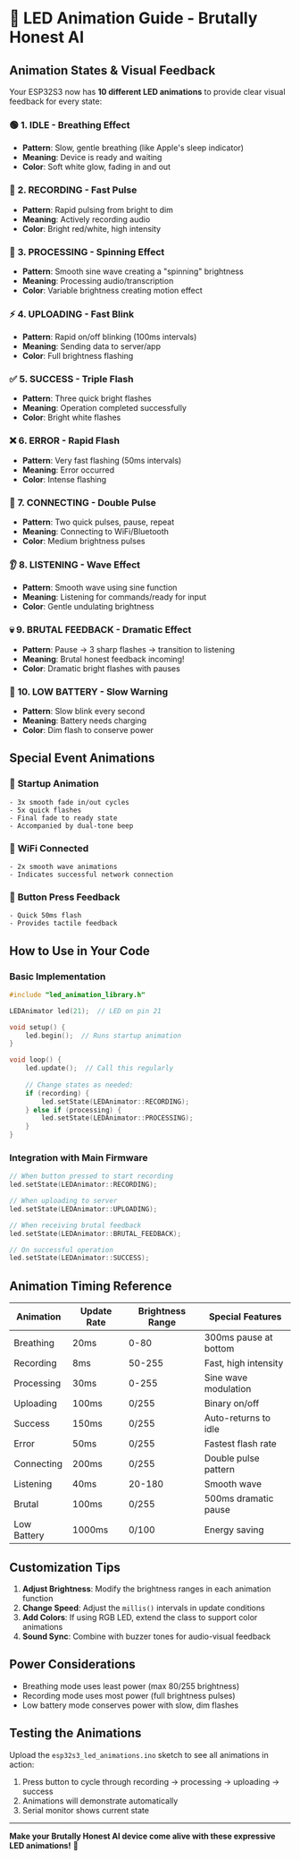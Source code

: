 # 🎨 LED Animation Guide - Brutally Honest AI

## Animation States & Visual Feedback

Your ESP32S3 now has **10 different LED animations** to provide clear visual feedback for every state:

### 🟢 **1. IDLE - Breathing Effect**
- **Pattern**: Slow, gentle breathing (like Apple's sleep indicator)
- **Meaning**: Device is ready and waiting
- **Color**: Soft white glow, fading in and out

### 🔴 **2. RECORDING - Fast Pulse**
- **Pattern**: Rapid pulsing from bright to dim
- **Meaning**: Actively recording audio
- **Color**: Bright red/white, high intensity

### 🔵 **3. PROCESSING - Spinning Effect**
- **Pattern**: Smooth sine wave creating a "spinning" brightness
- **Meaning**: Processing audio/transcription
- **Color**: Variable brightness creating motion effect

### ⚡ **4. UPLOADING - Fast Blink**
- **Pattern**: Rapid on/off blinking (100ms intervals)
- **Meaning**: Sending data to server/app
- **Color**: Full brightness flashing

### ✅ **5. SUCCESS - Triple Flash**
- **Pattern**: Three quick bright flashes
- **Meaning**: Operation completed successfully
- **Color**: Bright white flashes

### ❌ **6. ERROR - Rapid Flash**
- **Pattern**: Very fast flashing (50ms intervals)
- **Meaning**: Error occurred
- **Color**: Intense flashing

### 📡 **7. CONNECTING - Double Pulse**
- **Pattern**: Two quick pulses, pause, repeat
- **Meaning**: Connecting to WiFi/Bluetooth
- **Color**: Medium brightness pulses

### 👂 **8. LISTENING - Wave Effect**
- **Pattern**: Smooth wave using sine function
- **Meaning**: Listening for commands/ready for input
- **Color**: Gentle undulating brightness

### 💀 **9. BRUTAL FEEDBACK - Dramatic Effect**
- **Pattern**: Pause → 3 sharp flashes → transition to listening
- **Meaning**: Brutal honest feedback incoming!
- **Color**: Dramatic bright flashes with pauses

### 🔋 **10. LOW BATTERY - Slow Warning**
- **Pattern**: Slow blink every second
- **Meaning**: Battery needs charging
- **Color**: Dim flash to conserve power

## Special Event Animations

### 🚀 **Startup Animation**
```
- 3x smooth fade in/out cycles
- 5x quick flashes
- Final fade to ready state
- Accompanied by dual-tone beep
```

### 📶 **WiFi Connected**
```
- 2x smooth wave animations
- Indicates successful network connection
```

### 🔘 **Button Press Feedback**
```
- Quick 50ms flash
- Provides tactile feedback
```

## How to Use in Your Code

### Basic Implementation
```cpp
#include "led_animation_library.h"

LEDAnimator led(21);  // LED on pin 21

void setup() {
    led.begin();  // Runs startup animation
}

void loop() {
    led.update();  // Call this regularly
    
    // Change states as needed:
    if (recording) {
        led.setState(LEDAnimator::RECORDING);
    } else if (processing) {
        led.setState(LEDAnimator::PROCESSING);
    }
}
```

### Integration with Main Firmware
```cpp
// When button pressed to start recording
led.setState(LEDAnimator::RECORDING);

// When uploading to server
led.setState(LEDAnimator::UPLOADING);

// When receiving brutal feedback
led.setState(LEDAnimator::BRUTAL_FEEDBACK);

// On successful operation
led.setState(LEDAnimator::SUCCESS);
```

## Animation Timing Reference

| Animation | Update Rate | Brightness Range | Special Features |
|-----------|-------------|------------------|------------------|
| Breathing | 20ms | 0-80 | 300ms pause at bottom |
| Recording | 8ms | 50-255 | Fast, high intensity |
| Processing | 30ms | 0-255 | Sine wave modulation |
| Uploading | 100ms | 0/255 | Binary on/off |
| Success | 150ms | 0/255 | Auto-returns to idle |
| Error | 50ms | 0/255 | Fastest flash rate |
| Connecting | 200ms | 0/255 | Double pulse pattern |
| Listening | 40ms | 20-180 | Smooth wave |
| Brutal | 100ms | 0/255 | 500ms dramatic pause |
| Low Battery | 1000ms | 0/100 | Energy saving |

## Customization Tips

1. **Adjust Brightness**: Modify the brightness ranges in each animation function
2. **Change Speed**: Adjust the `millis()` intervals in update conditions
3. **Add Colors**: If using RGB LED, extend the class to support color animations
4. **Sound Sync**: Combine with buzzer tones for audio-visual feedback

## Power Considerations

- Breathing mode uses least power (max 80/255 brightness)
- Recording mode uses most power (full brightness pulses)
- Low battery mode conserves power with slow, dim flashes

## Testing the Animations

Upload the `esp32s3_led_animations.ino` sketch to see all animations in action:
1. Press button to cycle through recording → processing → uploading → success
2. Animations will demonstrate automatically
3. Serial monitor shows current state

---

**Make your Brutally Honest AI device come alive with these expressive LED animations!** 🌟
